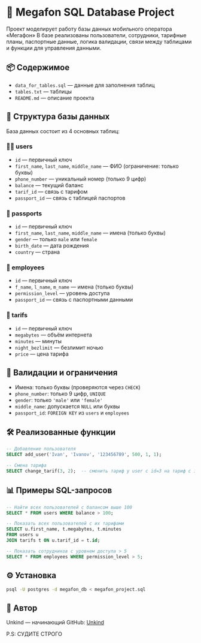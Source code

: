 # 📡 Megafon SQL Database Project

Проект моделирует работу базы данных мобильного оператора «Мегафон»
В базе реализованы пользователи, сотрудники, тарифные планы, паспортные данные, логика валидации, связи между таблицами и функции для управления данными.

## 📦 Содержимое

- `data_for_tables.sql` — данные для заполнения таблиц  
- `tables.txt` — таблицы 
- `README.md` — описание проекта

## 🧱 Структура базы данных

База данных состоит из 4 основных таблиц:

### 🧍‍♂️ users

- `id` — первичный ключ
- `first_name`, `last_name`, `middle_name` — ФИО (ограничение: только буквы)
- `phone_number` — уникальный номер (только 9 цифр)
- `balance` — текущий баланс
- `tarif_id` — связь с тарифом
- `passport_id` — связь с таблицей паспортов

### 📃 passports

- `id` — первичный ключ
- `first_name`, `last_name`, `middle_name` — имена (только буквы)
- `gender` — только `male` или `female`
- `birth_date` — дата рождения
- `country` — страна

### 💼 employees

- `id` — первичный ключ
- `f_name`, `l_name`, `m_name` — имена (только буквы)
- `permission_level` — уровень доступа
- `passport_id` — связь с паспортными данными

### 📱 tarifs

- `id` — первичный ключ
- `megabytes` — объём интернета
- `minutes` — минуты
- `night_bezlimit` — безлимит ночью
- `price` — цена тарифа

## 🔐 Валидации и ограничения

- Имена: только буквы (проверяются через `CHECK`)
- `phone_number`: только 9 цифр, `UNIQUE`
- `gender`: только `'male'` или `'female'`
- `middle_name`: допускается `NULL` или буквы
- `passport_id`: `FOREIGN KEY` из `users` и `employees`

## 🛠 Реализованные функции

```sql
-- Добавление пользователя
SELECT add_user('Ivan', 'Ivanov', '123456789', 500, 1, 1);

-- Смена тарифа
SELECT change_tarif(3, 2);  -- сменить тариф у user с id=3 на тариф с id=2
```

## 📊 Примеры SQL-запросов

```sql
-- Найти всех пользователей с балансом выше 100
SELECT * FROM users WHERE balance > 100;

-- Показать всех пользователей с их тарифами
SELECT u.first_name, t.megabytes, t.minutes
FROM users u
JOIN tarifs t ON u.tarif_id = t.id;

-- Показать сотрудников с уровнем доступа > 5
SELECT * FROM employees WHERE permission_level > 5;
```

## ⚙️ Установка

```bash
psql -U postgres -d megafon_db < megafon_project.sql
```

## 👤 Автор

Unkind — начинающий 
GitHub: [Unkind](https://github.com/Unkind)

P.S: СУДИТЕ СТРОГО 
